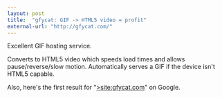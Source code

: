 ```yaml
---
layout: post
title:  "gfycat: GIF -> HTML5 video = profit"
external-url: "http://gfycat.com/"
---
```


Excellent GIF hosting service. 

Converts to HTML5 video which speeds load times and allows pause/reverse/slow motion. Automatically serves a GIF if the device isn't HTML5 capable.

Also, here's the first result for "[>site:gfycat.com](http://gfycat.com/MadeupIlliterateAmericanbulldog)" on Google.